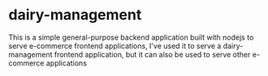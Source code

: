 # dairy-management

This is a simple general-purpose backend application built with nodejs to serve e-commerce frontend applications, I've used it to serve a dairy-management frontend application, but it can also be used to serve other e-commerce applications
